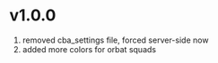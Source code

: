 # v1.0.0
1. removed cba_settings file, forced server-side now
2. added more colors for orbat squads
